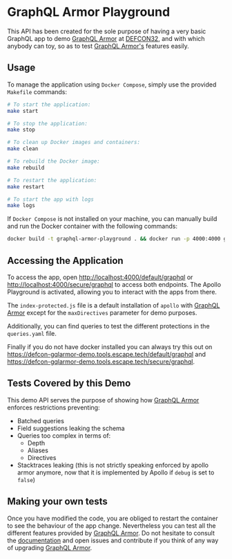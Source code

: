 # GraphQL Armor Playground

This API has been created for the sole purpose of having a very basic GraphQL app to demo [GraphQL Armor](https://github.com/Escape-Technologies/graphql-armor) at [DEFCON32](https://defcon.org/html/defcon-32/dc-32-index.html), and with which anybody can toy, so as to test [GraphQL Armor's](https://github.com/Escape-Technologies/graphql-armor) features easily.

## Usage

To manage the application using `Docker Compose`, simply use the provided `Makefile` commands:

```bash
# To start the application:
make start

# To stop the application:
make stop

# To clean up Docker images and containers:
make clean

# To rebuild the Docker image:
make rebuild

# To restart the application:
make restart

# To start the app with logs
make logs
```

If `Docker Compose` is not installed on your machine, you can manually build and run the Docker container with the following commands:

```bash
docker build -t graphql-armor-playground . && docker run -p 4000:4000 graphql-armor-playground
```

## Accessing the Application

To access the app, open <http://localhost:4000/default/graphql> or <http://localhost:4000/secure/graphql> to access both endpoints. The Apollo Playground is activated, allowing you to interact with the apps from there.

The `index-protected.js` file is a default installation of `apollo` with [GraphQL Armor](https://github.com/Escape-Technologies/graphql-armor) except for the `maxDirectives` parameter for demo purposes.

Additionally, you can find queries to test the different protections in the `queries.yaml` file.

Finally if you do not have docker installed you can always try this out on <https://defcon-gqlarmor-demo.tools.escape.tech/default/graphql> and <https://defcon-gqlarmor-demo.tools.escape.tech/secure/graphql>.

## Tests Covered by this Demo

This demo API serves the purpose of showing how [GraphQL Armor](https://github.com/Escape-Technologies/graphql-armor) enforces restrictions preventing:

- Batched queries
- Field suggestions leaking the schema
- Queries too complex in terms of:
  - Depth
  - Aliases
  - Directives
- Stacktraces leaking (this is not strictly speaking enforced by apollo armor anymore, now that it is implemented by Apollo if `debug` is set to `false`)

## Making your own tests

Once you have modified the code, you are obliged to restart the container to see the behaviour of the app change. Nevertheless you can test all the different features provided by [GraphQL Armor](https://github.com/Escape-Technologies/graphql-armor). Do not hesitate to consult the [documentation](https://escape-technologies.github.io/graphql-armor) and open issues and contribute if you think of any way of upgrading [GraphQL Armor](https://github.com/Escape-Technologies/graphql-armor).
